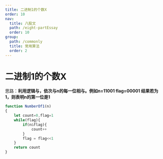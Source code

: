 ```yaml
---
title: 二进制1的个数X
order: 10
nav:
  title: 八股文
  path: /eight-partEssay
  order: 10
group:
  path: /commonly
  title: 常用算法
  order: 2
---
```


二进制1的个数X
===

思路：**利用逻辑与，依次与n的每一位相与。例如n=11001 flag=00001 结果若为1，则表明n的第一位是1**

```js
function NumberOf1(n)
{
    let count=0,flag=1
    while(flag){
        if(n&flag){
            count++
        }
        flag = flag<<1
    }
    return count
}
```

